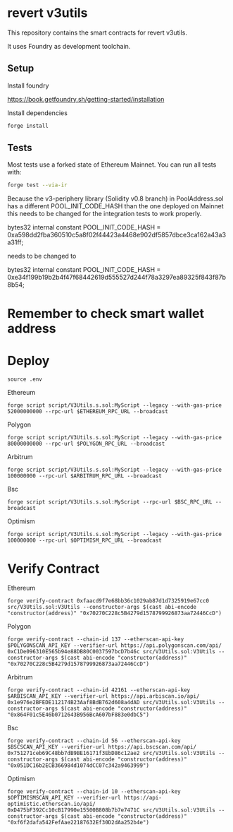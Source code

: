 # revert v3utils

This repository contains the smart contracts for revert v3utils.

It uses Foundry as development toolchain.


## Setup

Install foundry 

https://book.getfoundry.sh/getting-started/installation

Install dependencies

```sh
forge install
```


## Tests

Most tests use a forked state of Ethereum Mainnet. You can run all tests with: 

```sh
forge test --via-ir
```


Because the v3-periphery library (Solidity v0.8 branch) in PoolAddress.sol has a different POOL_INIT_CODE_HASH than the one deployed on Mainnet this needs to be changed for the integration tests to work properly.

bytes32 internal constant POOL_INIT_CODE_HASH = 0xa598dd2fba360510c5a8f02f44423a4468e902df5857dbce3ca162a43a3a31ff;

needs to be changed to 

bytes32 internal constant POOL_INIT_CODE_HASH = 0xe34f199b19b2b4f47f68442619d555527d244f78a3297ea89325f843f87b8b54;

# Remember to check smart wallet address
# Deploy
```
source .env
```
Ethereum
```
forge script script/V3Utils.s.sol:MyScript --legacy --with-gas-price 52000000000 --rpc-url $ETHEREUM_RPC_URL --broadcast
```

Polygon
```
forge script script/V3Utils.s.sol:MyScript --legacy --with-gas-price 80000000000 --rpc-url $POLYGON_RPC_URL --broadcast
```

Arbitrum
```
forge script script/V3Utils.s.sol:MyScript --legacy --with-gas-price 100000000 --rpc-url $ARBITRUM_RPC_URL --broadcast
```

Bsc
```
forge script script/V3Utils.s.sol:MyScript --rpc-url $BSC_RPC_URL --broadcast
```

Optimism
```
forge script script/V3Utils.s.sol:MyScript --legacy --with-gas-price 100000000 --rpc-url $OPTIMISM_RPC_URL --broadcast
```

# Verify Contract

Ethereum
```
forge verify-contract 0xfaacd9f7e68bb36c1029ab87d1d7325919e67cc0 src/V3Utils.sol:V3Utils --constructor-args $(cast abi-encode "constructor(address)" "0x70270C228c5B4279d1578799926873aa72446CcD")
```

Polygon
```
forge verify-contract --chain-id 137 --etherscan-api-key $POLYGONSCAN_API_KEY --verifier-url https://api.polygonscan.com/api/ 0xC1De096310E565b94e88DB80C0037597bcD7b46c src/V3Utils.sol:V3Utils --constructor-args $(cast abi-encode "constructor(address)" "0x70270C228c5B4279d1578799926873aa72446CcD")
```

Arbitrum
```
forge verify-contract --chain-id 42161 --etherscan-api-key $ARBISCAN_API_KEY --verifier-url https://api.arbiscan.io/api/ 0x1e976e2BFEDE112174B23Aaf8BdB762d608a4dAD src/V3Utils.sol:V3Utils --constructor-args $(cast abi-encode "constructor(address)" "0x864F01c5E46b0712643B956BcA607bF883e0dbC5")
```

Bsc
```
forge verify-contract --chain-id 56 --etherscan-api-key $BSCSCAN_API_KEY --verifier-url https://api.bscscan.com/api/ 0x751271ceb69C48bb7dB9BE16171f3EbD86c12ae2 src/V3Utils.sol:V3Utils --constructor-args $(cast abi-encode "constructor(address)" "0x051DC16b2ECB366984d1074dCC07c342a9463999")
```

Optimism
```
forge verify-contract --chain-id 10 --etherscan-api-key $OPTIMISMSCAN_API_KEY --verifier-url https://api-optimistic.etherscan.io/api/ 0xD475bF392Cc10cB17990e15500B808b7b7e7471C src/V3Utils.sol:V3Utils --constructor-args $(cast abi-encode "constructor(address)" "0xf6f2dafa542FefAae22187632Ef30D2dAa252b4e")
```

